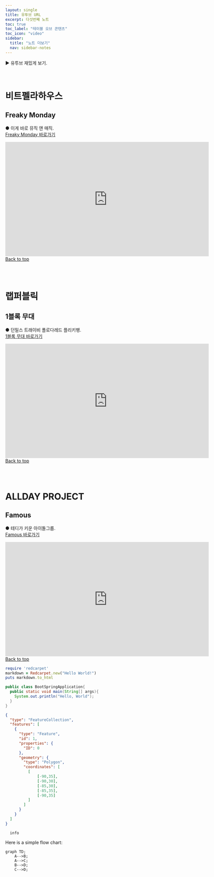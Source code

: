 ```yaml
---
layout: single
title: 유투브 URL
excerpt: 다섯번째 노트
toc: true
toc_label: "테이블 오브 콘텐츠"
toc_icon: "video"
sidebar:
  title: "노트 더보기"
  nav: sidebar-notes
---
```


▶️ 유투브 재밌게 보기.
<br><br><br>
# 비트펠라하우스
## Freaky Monday
● 이게 바로 뮤직 앤 매직.<br><a href="https://youtu.be/f8NifgGccRs?si=wWXkpXkAupWb-Xrz" class="btn btn--info">Freaky Monday 바로가기</a>
<br>
<iframe width="640" height="360" src="https://www.youtube.com/embed/f8NifgGccRs" frameborder="0" allowfullscreen></iframe>
<br>
<a href="#" class="btn btn--success">Back to top</a>
<br>

<br><br>
# 랩퍼블릭
## 1블록 무대
● 던밀스 트래이비 폴로다레드 플리키뱅.<br><a href="https://youtu.be/f8NifgGccRs?si=wWXkpXkAupWb-Xrz" class="btn btn--info">1블록 무대 바로가기</a>
<br>
<iframe width="640" height="360" src="https://www.youtube.com/embed/HdIqeyahHOk" frameborder="0" allowfullscreen></iframe>
<br>
<a href="#" class="btn btn--success">Back to top</a>
<br>

<br><br>
# ALLDAY PROJECT
## Famous
● 테디가 키운 아이돌그룹.<br><a href="https://youtu.be/VjvzYjU1mY0?si=FIzitVw28GdK_sSt" class="btn btn--info">Famous 바로가기</a>
<br>
<iframe width="640" height="360" src="https://www.youtube.com/embed/VjvzYjU1mY0" frameborder="0" allowfullscreen></iframe>
<br>
<a href="#" class="btn btn--success">Back to top</a>
<br>

```ruby
require 'redcarpet'
markdown = Redcarpet.new("Hello World!")
puts markdown.to_html
```

```java
public class BootSpringApplication{
  public static void main(String[] args){
    System.out.println("Hello, World");
  }
}
```

```geojson
{
  "type": "FeatureCollection",
  "features": [
    {
      "type": "Feature",
      "id": 1,
      "properties": {
        "ID": 0
      },
      "geometry": {
        "type": "Polygon",
        "coordinates": [
          [
              [-90,35],
              [-90,30],
              [-85,30],
              [-85,35],
              [-90,35]
          ]
        ]
      }
    }
  ]
}
```

```mermaid
  info
```
Here is a simple flow chart:

```mermaid
graph TD;
    A-->B;
    A-->C;
    B-->D;
    C-->D;
```
